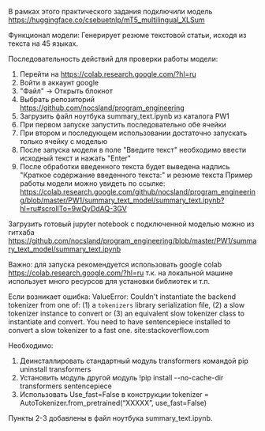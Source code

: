 В рамках этого практического задания подключили модель https://huggingface.co/csebuetnlp/mT5_multilingual_XLSum

Функционал модели:
Генерирует резюме текстовой статьи, исходя из текста на 45 языках.

Последовательность действий для проверки работы модели:

1. Перейти на https://colab.research.google.com/?hl=ru
2. Войти в аккаунт google
3. "Файл" -> Открыть блокнот
4. Выбрать репозиторий https://github.com/nocsland/program_engineering
5. Загрузить файл ноутбука summary_text.ipynb из каталога PW1
6. При первом запуске запустить последовательно обе ячейки
7. При втором и последующем использовании достаточно запускать только ячейку с моделью
8. После запуска модели в поле "Введите текст" необходимо ввести исходный текст и нажать "Enter"
9. После обработки введенного текста будет выведена надпись "Краткое содержание введенного текста:" и резюме текста
   Пример работы модели можно увидеть по ссылке: 
https://colab.research.google.com/github/nocsland/program_engineering/blob/master/PW1/summary_text_model/summary_text.ipynb?hl=ru#scrollTo=9wQyDdAQ-3GV

Загрузить готовый jupyter notebook с подключенной моделью можно из
гитхаба https://github.com/nocsland/program_engineering/blob/master/PW1/summary_text_model/summary_text.ipynb

Важно:
для запуска рекомендуется использовать google colab https://colab.research.google.com/?hl=ru  т.к. на локальной машине
использует много ресурсов для установки библиотек и т.п.

Если возникает ошибка:
ValueError: Couldn't instantiate the backend tokenizer from one of:
(1) a `tokenizers` library serialization file,
(2) a slow tokenizer instance to convert or
(3) an equivalent slow tokenizer class to instantiate and convert.
You need to have sentencepiece installed to convert a slow tokenizer to a fast one. site:stackoverflow.com

Необходимо:

1. Деинсталлировать стандартный модуль transformers командой pip uninstall transformers
2. Установить модуль другой модуль !pip install --no-cache-dir transformers sentencepiece
3. Использовать Use_fast=False в конструкции tokenizer = AutoTokenizer.from_pretrained(“XXXXX”, use_fast=False)

Пункты 2-3 добавлены в файл ноутбука summary_text.ipynb.